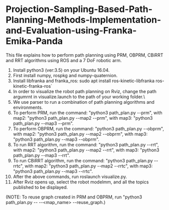 # Projection-Sampling-Based-Path-Planning-Methods-Implementation-and-Evaluation-using-Franka-Emika-Panda

This file explains how to perform path planning using PRM, OBPRM, CBiRRT and RRT algorithms using ROS and a 7 DoF robotic arm.

1) Install python3 (ver:3.5) on your Ubuntu 16.04.
2) First install numpy, rospkg and numpy-quaternion.
3) Install libfranka and franka_ros: sudo apt install ros-kinetic-libfranka ros-kinetic-franka-ros`
4) In order to visualize the robot path planning on Rviz, change the path argumrnt in visualize.launch to the path of your working folder.\
5) We use parser to run a combination of path planning algorithms and environments.
6) To perform PRM, run the command: "python3 path_plan.py --prm", with map2: "python3 path_plan.py --map2 --prm", with map3: "python3 path_plan.py --map3 --prm".
7) To perform OBPRM, run the command: "python3 path_plan.py --obprm", with map2: "python3 path_plan.py --map2 --obprm", with map3: "python3 path_plan.py --map3 --obprm".
8) To run RRT algorithm, run the command: "python3 path_plan.py --rrt", with map2: "python3 path_plan.py --map2 --rrt", with map3: "python3 path_plan.py --map3 --rrt".
9) To run CBiRRT algorithm, run the command: "python3 path_plan.py --rrtc", with map2: "python3 path_plan.py --map2 --rrtc", with map3: "python3 path_plan.py --map3 --rrtc".
10) After the above commands, run roslaunch visualize.py.
11) After Rviz opens up, select the robot modelmm, and all the topics published to be displayed.

(NOTE: To reuse graph created in PRM and OBPRM, run "python3 path_plan.py --<algorithm> --<map_name> --reuse_graph.)
